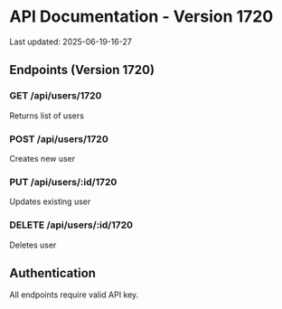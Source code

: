 # API Documentation - Version 1720
Last updated: 2025-06-19-16-27

## Endpoints (Version 1720)

### GET /api/users/1720
Returns list of users

### POST /api/users/1720
Creates new user

### PUT /api/users/:id/1720
Updates existing user

### DELETE /api/users/:id/1720
Deletes user

## Authentication
All endpoints require valid API key.
